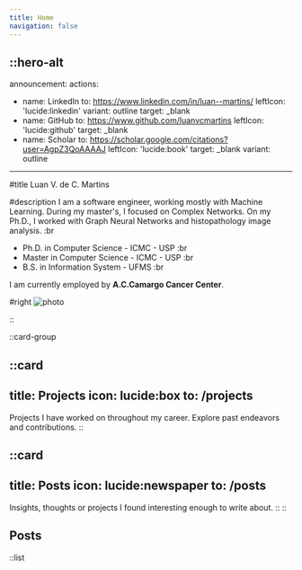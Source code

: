 ```yaml
---
title: Home
navigation: false
---
```


::hero-alt
---
announcement:
actions:
- name: LinkedIn
  to: https://www.linkedin.com/in/luan--martins/
  leftIcon: 'lucide:linkedin'
  variant: outline
  target: _blank
- name: GitHub
  to: https://www.github.com/luanvcmartins
  leftIcon: 'lucide:github'
  target: _blank
- name: Scholar
  to: https://scholar.google.com/citations?user=AgpZ3QoAAAAJ
  leftIcon: 'lucide:book'
  target: _blank
  variant: outline

---

#title
Luan V. de C. Martins

#description
I am a software engineer, working mostly with Machine Learning. During my master's, I focused on Complex Networks. On my Ph.D., I
worked with Graph Neural Networks and histopathology image analysis. :br

- Ph.D. in Computer Science - ICMC - USP :br
- Master in Computer Science - ICMC - USP :br
- B.S. in Information System - UFMS :br

I am currently employed by **A.C.Camargo Cancer Center**.

#right
![photo](/file.jpg)

::

::card-group

::card
---
title: Projects
icon: lucide:box
to: /projects
---

Projects I have worked on throughout my career. Explore past endeavors and contributions.
::

::card
---
title: Posts
icon: lucide:newspaper
to: /posts
---

Insights, thoughts or projects I found interesting enough to write about.
::
::


## Posts 

::list
